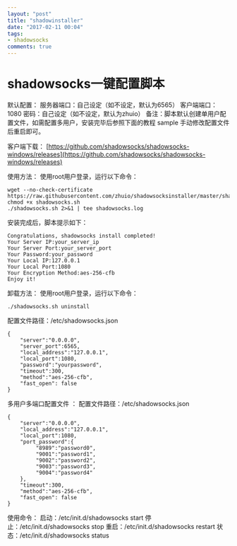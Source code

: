 ```yaml
---
layout: "post"
title: "shadowinstaller"
date: "2017-02-11 00:04"
tags:
- shadowsocks
comments: true
---
```


# shadowsocks一键配置脚本
默认配置：
服务器端口：自己设定（如不设定，默认为6565）
客户端端口：1080
密码：自己设定（如不设定，默认为zhuio）
备注：脚本默认创建单用户配置文件，如需配置多用户，安装完毕后参照下面的教程 sample 手动修改配置文件后重启即可。

客户端下载：
[https://github.com/shadowsocks/shadowsocks-windows/releases](https://github.com/shadowsocks/shadowsocks-windows/releases)

使用方法：
使用root用户登录，运行以下命令：

    wget --no-check-certificate https://raw.githubusercontent.com/zhuio/shadowsocksinstaller/master/shadowsocks.sh
    chmod +x shadowsocks.sh
    ./shadowsocks.sh 2>&1 | tee shadowsocks.log

安装完成后，脚本提示如下：

    Congratulations, shadowsocks install completed!
    Your Server IP:your_server_ip
    Your Server Port:your_server_port
    Your Password:your_password
    Your Local IP:127.0.0.1
    Your Local Port:1080
    Your Encryption Method:aes-256-cfb
    Enjoy it!

卸载方法：
使用root用户登录，运行以下命令：

    ./shadowsocks.sh uninstall


配置文件路径：/etc/shadowsocks.json

    {
        "server":"0.0.0.0",
        "server_port":6565,
        "local_address":"127.0.0.1",
        "local_port":1080,
        "password":"yourpassword",
        "timeout":300,
        "method":"aes-256-cfb",
        "fast_open": false
    }

多用户多端口配置文件 ：
配置文件路径：/etc/shadowsocks.json

    {
        "server":"0.0.0.0",
        "local_address":"127.0.0.1",
        "local_port":1080,
        "port_password":{
             "8989":"password0",
             "9001":"password1",
             "9002":"password2",
             "9003":"password3",
             "9004":"password4"
        },
        "timeout":300,
        "method":"aes-256-cfb",
        "fast_open": false
    }

使用命令：
启动：/etc/init.d/shadowsocks start
停止：/etc/init.d/shadowsocks stop
重启：/etc/init.d/shadowsocks restart
状态：/etc/init.d/shadowsocks status
